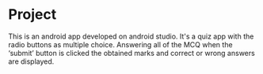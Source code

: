 # Project
This is an android app developed on android studio. It's a quiz app with the radio buttons as multiple choice. Answering all of the MCQ when the ‘submit’ button is clicked the obtained marks and correct or wrong answers are displayed.
